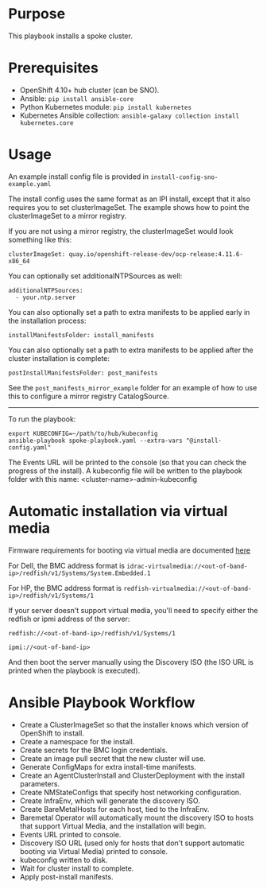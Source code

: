 # Purpose
This playbook installs a spoke cluster.
# Prerequisites
* OpenShift 4.10+ hub cluster (can be SNO).
* Ansible: ```pip install ansible-core```
* Python Kubernetes module: ```pip install kubernetes```
* Kubernetes Ansible collection: ```ansible-galaxy collection install kubernetes.core```
# Usage
An example install config file is provided in ```install-config-sno-example.yaml```

The install config uses the same format as an IPI install, except that it also requires you to set clusterImageSet. The example shows how to point the clusterImageSet to a mirror registry.

If you are not using a mirror registry, the clusterImageSet would look something like this:
```
clusterImageSet: quay.io/openshift-release-dev/ocp-release:4.11.6-x86_64
```
You can optionally set additionalNTPSources as well:
```
additionalNTPSources:
  - your.ntp.server
```
You can also optionally set a path to extra manifests to be applied early in the installation process:
```
installManifestsFolder: install_manifests
```
You can also optionally set a path to extra manifests to be applied after the cluster installation is complete:
```
postInstallManifestsFolder: post_manifests
```
See the ```post_manifests_mirror_example``` folder for an example of how to use this to configure a mirror registry CatalogSource.

---
To run the playbook:
```
export KUBECONFIG=~/path/to/hub/kubeconfig
ansible-playbook spoke-playbook.yaml --extra-vars "@install-config.yaml"
```
The Events URL will be printed to the console (so that you can check the progress of the install). A kubeconfig file will be written to the playbook folder with this name: \<cluster-name\>-admin-kubeconfig
# Automatic installation via virtual media
Firmware requirements for booting via virtual media are documented [here](https://docs.openshift.com/container-platform/4.11/installing/installing_bare_metal_ipi/ipi-install-prerequisites.html#ipi-install-firmware-requirements-for-installing-with-virtual-media_ipi-install-prerequisites)

For Dell, the BMC address format is ```idrac-virtualmedia://<out-of-band-ip>/redfish/v1/Systems/System.Embedded.1```

For HP, the BMC address format is ```redfish-virtualmedia://<out-of-band-ip>/redfish/v1/Systems/1```

If your server doesn't support virtual media, you'll need to specify either the redfish or ipmi address of the server:

```redfish://<out-of-band-ip>/redfish/v1/Systems/1```

```ipmi://<out-of-band-ip>```

And then boot the server manually using the Discovery ISO (the ISO URL is printed when the playbook is executed).
# Ansible Playbook Workflow
* Create a ClusterImageSet so that the installer knows which version of OpenShift to install.
* Create a namespace for the install.
* Create secrets for the BMC login credentials.
* Create an image pull secret that the new cluster will use.
* Generate ConfigMaps for extra install-time manifests.
* Create an AgentClusterInstall and ClusterDeployment with the install parameters.
* Create NMStateConfigs that specify host networking configuration.
* Create InfraEnv, which will generate the discovery ISO.
* Create BareMetalHosts for each host, tied to the InfraEnv.
* Baremetal Operator will automatically mount the discovery ISO to hosts that support Virtual Media, and the installation will begin.
* Events URL printed to console.
* Discovery ISO URL (used only for hosts that don't support automatic booting via Virtual Media) printed to console.
* kubeconfig written to disk.
* Wait for cluster install to complete.
* Apply post-install manifests.
